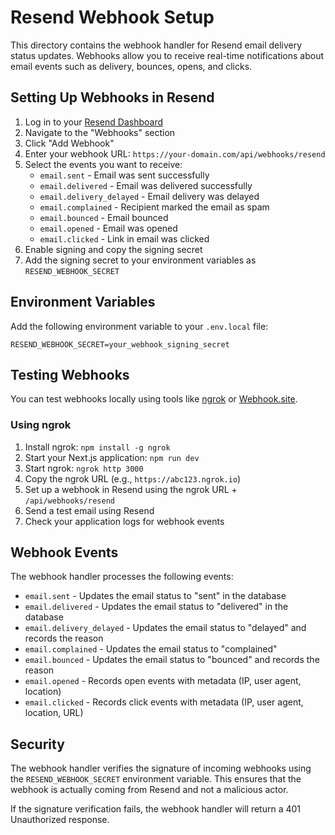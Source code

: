 # Resend Webhook Setup

This directory contains the webhook handler for Resend email delivery status updates. Webhooks allow you to receive real-time notifications about email events such as delivery, bounces, opens, and clicks.

## Setting Up Webhooks in Resend

1. Log in to your [Resend Dashboard](https://resend.com/dashboard)
2. Navigate to the "Webhooks" section
3. Click "Add Webhook"
4. Enter your webhook URL: `https://your-domain.com/api/webhooks/resend`
5. Select the events you want to receive:
   - `email.sent` - Email was sent successfully
   - `email.delivered` - Email was delivered successfully
   - `email.delivery_delayed` - Email delivery was delayed
   - `email.complained` - Recipient marked the email as spam
   - `email.bounced` - Email bounced
   - `email.opened` - Email was opened
   - `email.clicked` - Link in email was clicked
6. Enable signing and copy the signing secret
7. Add the signing secret to your environment variables as `RESEND_WEBHOOK_SECRET`

## Environment Variables

Add the following environment variable to your `.env.local` file:

```
RESEND_WEBHOOK_SECRET=your_webhook_signing_secret
```

## Testing Webhooks

You can test webhooks locally using tools like [ngrok](https://ngrok.com/) or [Webhook.site](https://webhook.site/).

### Using ngrok

1. Install ngrok: `npm install -g ngrok`
2. Start your Next.js application: `npm run dev`
3. Start ngrok: `ngrok http 3000`
4. Copy the ngrok URL (e.g., `https://abc123.ngrok.io`)
5. Set up a webhook in Resend using the ngrok URL + `/api/webhooks/resend`
6. Send a test email using Resend
7. Check your application logs for webhook events

## Webhook Events

The webhook handler processes the following events:

- `email.sent` - Updates the email status to "sent" in the database
- `email.delivered` - Updates the email status to "delivered" in the database
- `email.delivery_delayed` - Updates the email status to "delayed" and records the reason
- `email.complained` - Updates the email status to "complained"
- `email.bounced` - Updates the email status to "bounced" and records the reason
- `email.opened` - Records open events with metadata (IP, user agent, location)
- `email.clicked` - Records click events with metadata (IP, user agent, location, URL)

## Security

The webhook handler verifies the signature of incoming webhooks using the `RESEND_WEBHOOK_SECRET` environment variable. This ensures that the webhook is actually coming from Resend and not a malicious actor.

If the signature verification fails, the webhook handler will return a 401 Unauthorized response.
